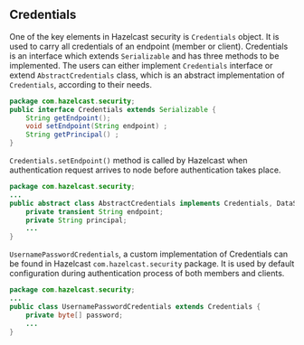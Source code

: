 

## Credentials

One of the key elements in Hazelcast security is `Credentials` object. It is used to carry all credentials of an endpoint (member or client). Credentials is an interface which extends `Serializable` and has three methods to be implemented. The users can either implement `Credentials` interface or extend `AbstractCredentials` class, which is an abstract implementation of `Credentials`, according to their needs.

```java
package com.hazelcast.security;
public interface Credentials extends Serializable {
    String getEndpoint();
    void setEndpoint(String endpoint) ;    
    String getPrincipal() ;    
}
```

`Credentials.setEndpoint()` method is called by Hazelcast when authentication request arrives to node before authentication takes place.

```java
package com.hazelcast.security;
...
public abstract class AbstractCredentials implements Credentials, DataSerializable {
    private transient String endpoint;
    private String principal;
    ...
}
```

`UsernamePasswordCredentials`, a custom implementation of Credentials can be found in Hazelcast `com.hazelcast.security` package. It is used by default configuration during authentication process of both members and clients.

```java
package com.hazelcast.security;
...
public class UsernamePasswordCredentials extends Credentials {
    private byte[] password;
    ...
}
```
